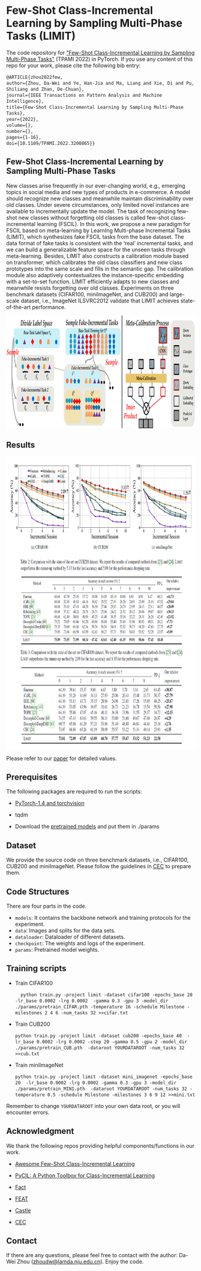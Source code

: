 
# Few-Shot Class-Incremental Learning by Sampling Multi-Phase Tasks  (LIMIT)

The code repository for ["Few-Shot Class-Incremental Learning by Sampling Multi-Phase Tasks"](https://ieeexplore.ieee.org/document/9864267) (TPAMI 2022) in PyTorch. If you use any content of this repo for your work, please cite the following bib entry:

       
    @ARTICLE{zhou2022few,
    author={Zhou, Da-Wei and Ye, Han-Jia and Ma, Liang and Xie, Di and Pu, Shiliang and Zhan, De-Chuan},
    journal={IEEE Transactions on Pattern Analysis and Machine Intelligence}, 
    title={Few-Shot Class-Incremental Learning by Sampling Multi-Phase Tasks}, 
    year={2022},
    volume={},
    number={},
    pages={1-16},
    doi={10.1109/TPAMI.2022.3200865}}



## Few-Shot Class-Incremental Learning by Sampling Multi-Phase Tasks


New classes arise frequently in our ever-changing world, e.g., emerging topics in social media and new types of products in e-commerce. A model should recognize new classes and meanwhile maintain discriminability over old classes. Under severe
circumstances, only limited novel instances are available to incrementally update the model. The task of recognizing few-shot new classes without forgetting old classes is called few-shot class-incremental learning (FSCIL). In this work, we propose a new paradigm for FSCIL based on meta-learning by LearnIng Multi-phase Incremental Tasks (LIMIT), which synthesizes fake FSCIL tasks from the base dataset. The data format of fake tasks is consistent with the ‘real’ incremental tasks, and we can build a generalizable feature space for the unseen tasks through meta-learning. Besides, LIMIT also constructs a calibration module based on transformer, which calibrates the old class classifiers and new class prototypes into the same scale and fills in the semantic gap. The calibration module also adaptively
contextualizes the instance-specific embedding with a set-to-set function. LIMIT efficiently adapts to new classes and meanwhile resists forgetting over old classes. Experiments on three benchmark datasets (CIFAR100, miniImageNet, and CUB200) and large-scale dataset, i.e., ImageNet ILSVRC2012 validate that LIMIT achieves state-of-the-art performance.

<img src='imgs/teaser.png' width='1000' height='300'>

## Results
<img src='imgs/result.png' width='900' height='778'>

Please refer to our [paper](https://arxiv.org/abs/2203.17030) for detailed values.

## Prerequisites

The following packages are required to run the scripts:

- [PyTorch-1.4 and torchvision](https://pytorch.org)

- tqdm

- Download the [pretrained models](https://drive.google.com/drive/folders/11liacLA6F4uz_SWAPLYQshlzLMXMzDkB?usp=sharing) and put them in ./params

## Dataset
We provide the source code on three benchmark datasets, i.e., CIFAR100, CUB200 and miniImageNet. Please follow the guidelines in [CEC](https://github.com/icoz69/CEC-CVPR2021) to prepare them.



## Code Structures
There are four parts in the code.
 - `models`: It contains the backbone network and training protocols for the experiment.
 - `data`: Images and splits for the data sets.
- `dataloader`: Dataloader of different datasets.
 - `checkpoint`: The weights and logs of the experiment.
 - `params`: Pretrained model weights.
 
## Training scripts

- Train CIFAR100

  ```
    python train.py -project limit -dataset cifar100 -epochs_base 20  -lr_base 0.0002 -lrg 0.0002  -gamma 0.3 -gpu 3 -model_dir ./params/pretrain_CIFAR.pth -temperature 16 -schedule Milestone -milestones 2 4 6 -num_tasks 32 >>cifar.txt
  ```
  
- Train CUB200
    ```
    python train.py -project limit -dataset cub200 -epochs_base 40  -lr_base 0.0002 -lrg 0.0002 -step 20 -gamma 0.5 -gpu 2 -model_dir ./params/pretrain_CUB.pth  -dataroot YOURDATAROOT -num_tasks 32 >>cub.txt
    ```

- Train miniImageNet
    ```
    python train.py -project limit -dataset mini_imagenet -epochs_base 20  -lr_base 0.0002 -lrg 0.0002 -gamma 0.3 -gpu 3 -model_dir ./params/pretrain_MINI.pth  -dataroot YOURDATAROOT -num_tasks 32 -temperature 0.5 -schedule Milestone -milestones 3 6 9 12 >>mini.txt
    ```

Remember to change `YOURDATAROOT` into your own data root, or you will encounter errors.

  

 
## Acknowledgment
We thank the following repos providing helpful components/functions in our work.

- [Awesome Few-Shot Class-Incremental Learning](https://github.com/zhoudw-zdw/Awesome-Few-Shot-Class-Incremental-Learning)

- [PyCIL: A Python Toolbox for Class-Incremental Learning](https://github.com/G-U-N/PyCIL)

- [Fact](https://github.com/zhoudw-zdw/CVPR22-Fact)

- [FEAT](https://github.com/Sha-Lab/FEAT)

- [Castle](https://github.com/Sha-Lab/aCASTLE)

- [CEC](https://github.com/icoz69/CEC-CVPR2021)



## Contact 
If there are any questions, please feel free to contact with the author: Da-Wei Zhou (zhoudw@lamda.nju.edu.cn). Enjoy the code.
